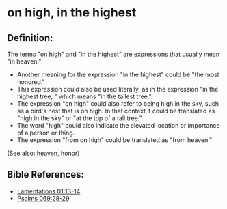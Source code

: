 # on high, in the highest #

## Definition: ##

The terms "on high" and "in the highest" are expressions that usually mean "in heaven."

* Another meaning for the expression "in the highest" could be "the most honored."
* This expression could also be used literally, as in the expression "in the highest tree, " which means "in the tallest tree."
* The expression "on high" could also refer to being high in the sky, such as a bird's nest that is on high. In that context it could be translated as "high in the sky" or "at the top of a tall tree."
* The word "high" could also indicate the elevated location or importance of a person or thing.
* The expression "from on high" could be translated as "from heaven."

(See also: [heaven](../kt/heaven.md), [honor](../other/honor.md))

## Bible References: ##

* [Lamentations 01:13-14](en/tn/lam/help/01/13)
* [Psalms 069:28-29](en/tn/psa/help/69/28)